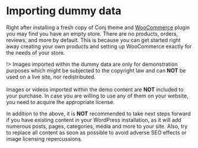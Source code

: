 # Importing dummy data 

Right after installing a fresh copy of Conj theme and [WooCommerce](https://wordpress.org/plugins/woocommerce/) plugin you may find you have an empty store. There are no products, orders, reviews, and more by default. This is because you can get started right away creating your own products and setting up WooCommerce exactly for the needs of your store.

!> Images imported within the dummy data are only for demonstration purposes which might be subjected to the copyright law and can **NOT** be used on a live site, nor redistributed.<br/><br/>Images or videos imported within the demo content are **NOT** included to your purchase. In case you are willing to use any of them on your website, you need to acquire the appropriate license.

In addition to the above, it is **NOT** recommended to take next steps forward if you have existing content in your WordPress installation, as it will add numerous posts, pages, categories, media and more to your site.
Also, try to replace all content as soon as possible to avoid adverse SEO effects or image licensing repercussions.
